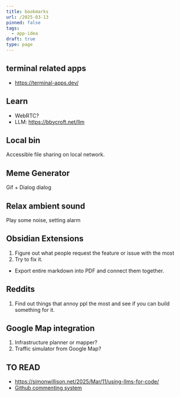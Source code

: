 ```yaml
---
title: bookmarks
url: /2025-03-13
pinned: false
tags:
  - app-idea
draft: true
type: page
---
```

## terminal related apps
- https://terminal-apps.dev/

## Learn
- WebRTC?
- LLM: https://bbycroft.net/llm
## Local bin

Accessible file sharing on local network.

## Meme Generator

Gif + Dialog dialog
## Relax ambient sound

Play some noise, setting alarm

## Obsidian Extensions

1. Figure out what people request the feature or issue with the most
2. Try to fix it.

- Export entire markdown into PDF and connect them together.

## Reddits

1. Find out things that annoy ppl the most and see if you can build something for it.


## Google Map integration

1. Infrastructure planner or mapper?
2. Traffic simulator from Google Map?

## TO READ
- https://simonwillison.net/2025/Mar/11/using-llms-for-code/
- [Github commenting system](https://utteranc.es/)